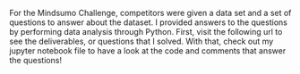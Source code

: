 For the Mindsumo Challenge, competitors were given a data set and a set of questions to answer about the dataset. I provided answers to the questions by performing data analysis through Python.
First, visit the following url to see the deliverables, or questions that I solved.
With that, check out my jupyter notebook file to have a look at the code and comments that answer the questions!


